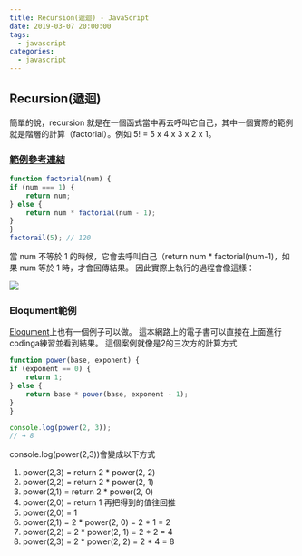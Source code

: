 ```yaml
---
title: Recursion(遞迴) - JavaScript
date: 2019-03-07 20:00:00
tags:
  - javascript
categories:
  - javascript
---
```


## Recursion(遞迴)

簡單的說，recursion 就是在一個函式當中再去呼叫它自己，其中一個實際的範例就是階層的計算（factorial）。例如 5! = 5 x 4 x 3 x 2 x 1。

### [範例參考連結](https://pjchender.blogspot.com/2017/09/recursive-function-recursion.html?m=1)

```js
function factorial(num) {
if (num === 1) {
    return num;
} else {
    return num * factorial(num - 1);
}
}
factorail(5); // 120
```

當 num 不等於 1 的時候，它會去呼叫自己（return num \* factorial(num-1)，如果 num 等於 1 時，才會回傳結果。
因此實際上執行的過程會像這樣：

<div><img src="https://i.imgur.com/U92Q9ms.gif"></div>

### Eloqument範例

[Eloqument](http://eloquentjavascript.net/03_functions.html)上也有一個例子可以做。
這本網路上的電子書可以直接在上面進行codinga練習並看到結果。
這個案例就像是2的三次方的計算方式

```js
function power(base, exponent) {
if (exponent == 0) {
    return 1;
} else {
    return base * power(base, exponent - 1);
}
}

console.log(power(2, 3));
// → 8
```

console.log(power(2,3))會變成以下方式
1. power(2,3) = return 2 * power(2, 2)
2. power(2,2) = return 2 * power(2, 1)
3. power(2,1) = return 2 * power(2, 0)
4. power(2,0) = return 1
再把得到的值往回推
8. power(2,0) = 1
7. power(2,1) = 2 * power(2, 0) = 2 * 1 = 2
6. power(2,2) = 2 * power(2, 1) = 2 * 2 = 4
5. power(2,3) = 2 * power(2, 2) = 2 * 4 = 8

